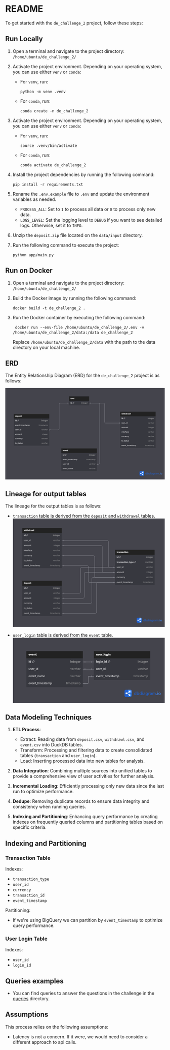 # README

To get started with the `de_challenge_2` project, follow these steps:

## Run Locally

1. Open a terminal and navigate to the project directory: `/home/ubuntu/de_challenge_2/`

2. Activate the project environment. Depending on your operating system, you can use either `venv` or `conda`:

   - For `venv`, run:
     ```
     python -m venv .venv
     ```
   - For `conda`, run:
     ```
     conda create -n de_challenge_2
     ```

3. Activate the project environment. Depending on your operating system, you can use either `venv` or `conda`:

   - For `venv`, run:
     ```
     source .venv/bin/activate
     ```
   - For `conda`, run:
     ```
     conda activate de_challenge_2
     ```

4. Install the project dependencies by running the following command:

   ```
   pip install -r requirements.txt
   ```

5. Rename the `.env.example` file to `.env` and update the environment variables as needed.

   - `PROCESS_ALL`: Set to `1` to process all data or `0` to process only new data.
   - `LOGS_LEVEL`: Set the logging level to `DEBUG` if you want to see detailed logs. Otherwise, set it to `INFO`.

6. Unzip the `deposit.zip` file located on the `data/input` directory.

7. Run the following command to execute the project:
   ```
   python app/main.py
   ```

## Run on Docker

1. Open a terminal and navigate to the project directory: `/home/ubuntu/de_challenge_2/`

2. Build the Docker image by running the following command:

   ```
   docker build -t de_challenge_2 .
   ```

3. Run the Docker container by executing the following command:

   ```
    docker run --env-file /home/ubuntu/de_challenge_2/.env -v /home/ubuntu/de_challenge_2/data:/data de_challenge_2
   ```

   Replace `/home/ubuntu/de_challenge_2/data` with the path to the data directory on your local machine.

## ERD

The Entity Relationship Diagram (ERD) for the `de_challenge_2` project is as follows:

![erd](./images/erd.png)

## Lineage for output tables

The lineage for the output tables is as follows:

- `transaction` table is derived from the `deposit` and `withdrawal` tables.
  ![transaction_lineage](./images/transaction_lineage.png)

- `user_login` table is derived from the `event` table.
  ![user_login_lineage](./images/user_login_lineage.png)

## Data Modeling Techniques

1. **ETL Process**:

   - Extract: Reading data from `deposit.csv`, `withdrawl.csv`, and `event.csv` into DuckDB tables.
   - Transform: Processing and filtering data to create consolidated tables (`transaction` and `user_login`).
   - Load: Inserting processed data into new tables for analysis.

2. **Data Integration**: Combining multiple sources into unified tables to provide a comprehensive view of user activities for further analysis.

3. **Incremental Loading**: Efficiently processing only new data since the last run to optimize performance.

4. **Dedupe**: Removing duplicate records to ensure data integrity and consistency when running queries.

5. **Indexing and Partitioning**: Enhancing query performance by creating indexes on frequently queried columns and partitioning tables based on specific criteria.

## Indexing and Partitioning

### Transaction Table

Indexes:

- `transaction_type`
- `user_id`
- `currency`
- `transaction_id`
- `event_timestamp`

Partitioning:

- If we're using BigQuery we can partition by `event_timestamp` to optimize query performance.

### User Login Table

Indexes:

- `user_id`
- `login_id`

## Queries examples

- You can find queries to answer the questions in the challenge in the [queries](./queries/examples.md) directory.

## Assumptions

This process relies on the following assumptions:

- Latency is not a concern. If it were, we would need to consider a different approach to api calls.
